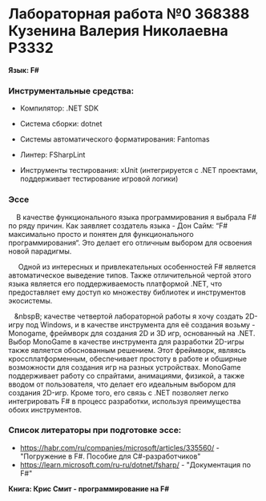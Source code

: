 # Лабораторная работа №0 368388 Кузенина Валерия Николаевна P3332
**Язык: F#**

### Инструментальные средства:

- Компилятор:  .NET SDK

- Система сборки: dotnet  

- Системы автоматического форматирования: Fantomas  

- Линтер:  FSharpLint

- Инструменты тестирования: xUnit  (интегрируется с .NET проектами, поддерживает тестирование игровой логики)


### Эссе

&nbsp;&nbsp;&nbsp;&nbsp;В качестве функционального языка программирования я выбрала F# по ряду причин. Как заявляет создатель языка - Дон Сайм: “F# максимально просто и понятен для функционального программирования“. Это делает его отличным выбором для освоения новой парадигмы.

&nbsp;&nbsp;&nbsp;&nbsp; Одной из интересных и привлекательных особенностей F# является автоматическое выведение типов. Также отличительной чертой этого языка является его поддерживаемость платформой .NET, что предоставляет ему доступ ко множеству библиотек и инструментов экосистемы. 

&nbsp;&nbsp;&nbsp;&nbspВ; качестве четвертой лабораторной работы я хочу создать 2D-игру под Windows, и в качестве инструмента для её создания возьму -  Monogame, фреймворк для создания 2D  и 3D игр, основанный на .NET. Выбор MonoGame в качестве инструмента для разработки 2D-игры также является обоснованным решением. Этот фреймворк, являясь кроссплатформенным, обеспечивает простоту в работе и обширные возможности для создания игр на разных устройствах. MonoGame поддерживает работу со спрайтами, анимациями, физикой, а также вводом от пользователя, что делает его идеальным выбором для создания 2D-игр. Кроме того, его связь с .NET позволяет легко интегрировать F# в процесс разработки, используя преимущества обоих инструментов. 
### Список литераторы при подготовке эссе:
- https://habr.com/ru/companies/microsoft/articles/335560/ - "Погружение в F#. Пособие для C#-разработчиков"
- https://learn.microsoft.com/ru-ru/dotnet/fsharp/ - "Документация по F#" 

**Книга: Крис Смит - программирование на F#**
